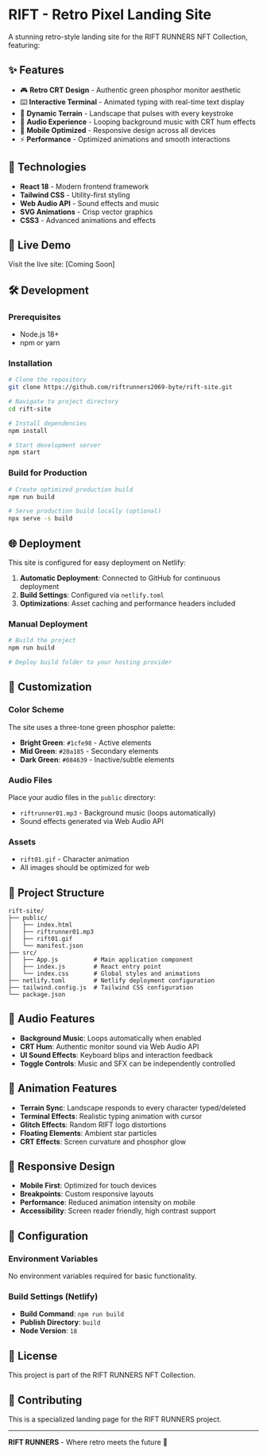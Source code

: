 # RIFT - Retro Pixel Landing Site

A stunning retro-style landing site for the RIFT RUNNERS NFT Collection, featuring:

## ✨ Features

- 🎮 **Retro CRT Design** - Authentic green phosphor monitor aesthetic
- ⌨️ **Interactive Terminal** - Animated typing with real-time text display
- 🌄 **Dynamic Terrain** - Landscape that pulses with every keystroke
- 🎵 **Audio Experience** - Looping background music with CRT hum effects
- 📱 **Mobile Optimized** - Responsive design across all devices
- ⚡ **Performance** - Optimized animations and smooth interactions

## 🎯 Technologies

- **React 18** - Modern frontend framework
- **Tailwind CSS** - Utility-first styling
- **Web Audio API** - Sound effects and music
- **SVG Animations** - Crisp vector graphics
- **CSS3** - Advanced animations and effects

## 🚀 Live Demo

Visit the live site: [Coming Soon]

## 🛠️ Development

### Prerequisites

- Node.js 18+
- npm or yarn

### Installation

```bash
# Clone the repository
git clone https://github.com/riftrunners2069-byte/rift-site.git

# Navigate to project directory
cd rift-site

# Install dependencies
npm install

# Start development server
npm start
```

### Build for Production

```bash
# Create optimized production build
npm run build

# Serve production build locally (optional)
npx serve -s build
```

## 🌐 Deployment

This site is configured for easy deployment on Netlify:

1. **Automatic Deployment**: Connected to GitHub for continuous deployment
2. **Build Settings**: Configured via `netlify.toml`
3. **Optimizations**: Asset caching and performance headers included

### Manual Deployment

```bash
# Build the project
npm run build

# Deploy build folder to your hosting provider
```

## 🎨 Customization

### Color Scheme
The site uses a three-tone green phosphor palette:
- **Bright Green**: `#1cfe98` - Active elements
- **Mid Green**: `#20a185` - Secondary elements  
- **Dark Green**: `#084639` - Inactive/subtle elements

### Audio Files
Place your audio files in the `public` directory:
- `riftrunner01.mp3` - Background music (loops automatically)
- Sound effects generated via Web Audio API

### Assets
- `rift01.gif` - Character animation
- All images should be optimized for web

## 📂 Project Structure

```
rift-site/
├── public/
│   ├── index.html
│   ├── riftrunner01.mp3
│   ├── rift01.gif
│   └── manifest.json
├── src/
│   ├── App.js          # Main application component
│   ├── index.js        # React entry point
│   └── index.css       # Global styles and animations
├── netlify.toml        # Netlify deployment configuration
├── tailwind.config.js  # Tailwind CSS configuration
└── package.json
```

## 🎵 Audio Features

- **Background Music**: Loops automatically when enabled
- **CRT Hum**: Authentic monitor sound via Web Audio API
- **UI Sound Effects**: Keyboard blips and interaction feedback
- **Toggle Controls**: Music and SFX can be independently controlled

## 🌊 Animation Features

- **Terrain Sync**: Landscape responds to every character typed/deleted
- **Terminal Effects**: Realistic typing animation with cursor
- **Glitch Effects**: Random RIFT logo distortions
- **Floating Elements**: Ambient star particles
- **CRT Effects**: Screen curvature and phosphor glow

## 📱 Responsive Design

- **Mobile First**: Optimized for touch devices
- **Breakpoints**: Custom responsive layouts
- **Performance**: Reduced animation intensity on mobile
- **Accessibility**: Screen reader friendly, high contrast support

## 🔧 Configuration

### Environment Variables
No environment variables required for basic functionality.

### Build Settings (Netlify)
- **Build Command**: `npm run build`
- **Publish Directory**: `build`
- **Node Version**: `18`

## 📄 License

This project is part of the RIFT RUNNERS NFT Collection.

## 🤝 Contributing

This is a specialized landing page for the RIFT RUNNERS project. 

---

**RIFT RUNNERS** - Where retro meets the future 🚀